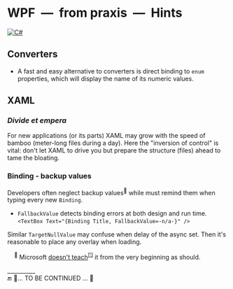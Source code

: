 # WPF&nbsp;&nbsp;&mdash;&nbsp;&nbsp;from praxis&nbsp;&nbsp;&mdash;&nbsp;&nbsp;Hints

[![C#](https://custom-icon-badges.demolab.com/badge/WPF-keyboard_fresh-orangered.svg?logo=cshrp&logoColor=white&color=tomato)](#)

## Converters

+ A fast and easy alternative to converters is direct binding to `enum` properties, which will display the name of its numeric values.

## XAML

### _Divide et empera_ 

For new applications (or its parts) XAML may grow with the speed of bamboo (meter-long files during a day). 
Here the "inversion of control" is vital: don't let XAML to drive you but prepare the structure (files) ahead to tame the bloating.

### Binding - backup values

Developers often neglect backup values<sup>🙋</sup> while must remind them when typing every new `Binding`.

+ `FallbackValue` detects binding errors at both design and run time.\
`<TextBox Text="{Binding Title, FallbackValue=-n/a-}" />`

Similar `TargetNullValue` may confuse when delay of the async set. Then it's reasonable to place any overlay when loading.

&nbsp;&nbsp;&nbsp;&nbsp;<sup>🙋</sup> Microsoft [doesn't teach](https://learn.microsoft.com/dotnet/desktop/wpf/data/binding-declarations-overview)<sup>🪟</sup> it from the very beginning as should.

\__________\
🔚 📝... TO BE CONTINUED ... 🚧
